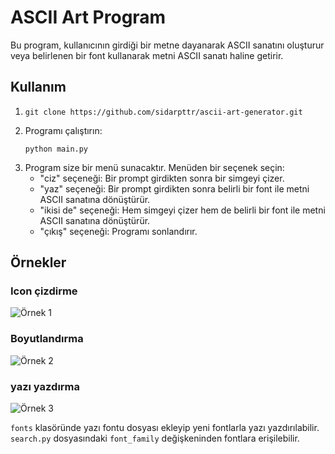 # ASCII Art Program

Bu program, kullanıcının girdiği bir metne dayanarak ASCII sanatını oluşturur veya belirlenen bir font kullanarak metni ASCII sanatı haline getirir.

## Kullanım

1. ```
   git clone https://github.com/sidarpttr/ascii-art-generator.git
   ```
2. Programı çalıştırın:
    ```
    python main.py
    ```
3. Program size bir menü sunacaktır. Menüden bir seçenek seçin:
    - "ciz" seçeneği: Bir prompt girdikten sonra bir simgeyi çizer.
    - "yaz" seçeneği: Bir prompt girdikten sonra belirli bir font ile metni ASCII sanatına dönüştürür.
    - "ikisi de" seçeneği: Hem simgeyi çizer hem de belirli bir font ile metni ASCII sanatına dönüştürür.
    - "çıkış" seçeneği: Programı sonlandırır.

## Örnekler
### Icon çizdirme
![Örnek 1](ss/example1.png)

### Boyutlandırma
![Örnek 2](ss/example2.png)

### yazı yazdırma
![Örnek 3](ss/example3.png)

`fonts` klasöründe yazı fontu dosyası ekleyip yeni fontlarla yazı yazdırılabilir.
`search.py` dosyasındaki `font_family` değişkeninden fontlara erişilebilir.

